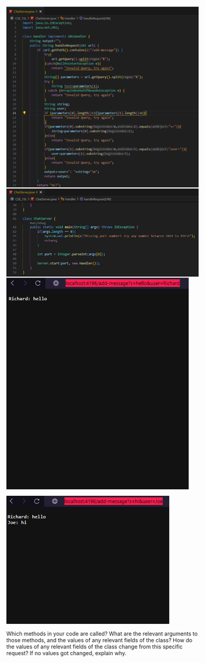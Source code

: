 ![Image](ChatServer1.png)
![Image](ChatServer2.png)
![Image](add-message1.png)

![Image](add-message2.png)

Which methods in your code are called?
What are the relevant arguments to those methods, and the values of any relevant fields of the class?
How do the values of any relevant fields of the class change from this specific request? If no values got changed, explain why.
